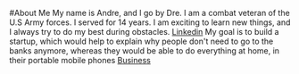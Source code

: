 #About Me
My name is Andre, and I go by Dre. I am a combat veteran of the U.S Army
forces. I served for 14 years.
I am exciting to learn new things, and I always try to do my best during 
obstacles.
[Linkedin](www.linkedin.com/in/andre-g-petion-jr-mba-18984629)
My goal is to build a startup, which would help to explain why people
don't need to go to the banks anymore, whereas they would be able to 
do everything at home, in their portable mobile phones
[Business](www.oli-branch.com)